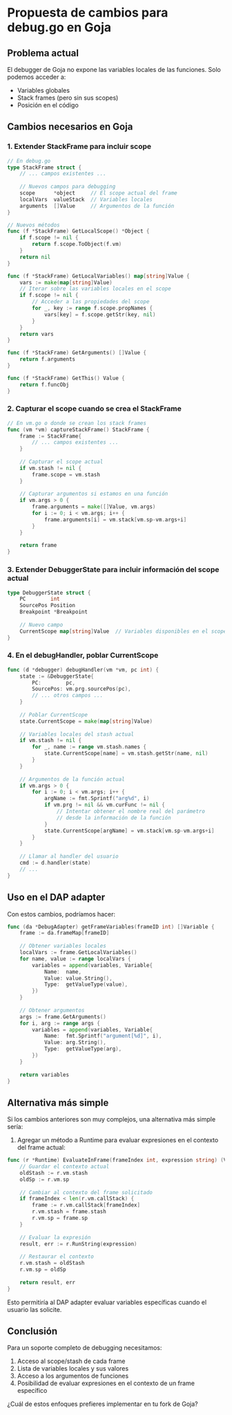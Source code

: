 # Propuesta de cambios para debug.go en Goja

## Problema actual

El debugger de Goja no expone las variables locales de las funciones. Solo podemos acceder a:
- Variables globales
- Stack frames (pero sin sus scopes)
- Posición en el código

## Cambios necesarios en Goja

### 1. Extender StackFrame para incluir scope

```go
// En debug.go
type StackFrame struct {
    // ... campos existentes ...
    
    // Nuevos campos para debugging
    scope      *object     // El scope actual del frame
    localVars  valueStack  // Variables locales
    arguments  []Value     // Argumentos de la función
}

// Nuevos métodos
func (f *StackFrame) GetLocalScope() *Object {
    if f.scope != nil {
        return f.scope.ToObject(f.vm)
    }
    return nil
}

func (f *StackFrame) GetLocalVariables() map[string]Value {
    vars := make(map[string]Value)
    // Iterar sobre las variables locales en el scope
    if f.scope != nil {
        // Acceder a las propiedades del scope
        for _, key := range f.scope.propNames {
            vars[key] = f.scope.getStr(key, nil)
        }
    }
    return vars
}

func (f *StackFrame) GetArguments() []Value {
    return f.arguments
}

func (f *StackFrame) GetThis() Value {
    return f.funcObj
}
```

### 2. Capturar el scope cuando se crea el StackFrame

```go
// En vm.go o donde se crean los stack frames
func (vm *vm) captureStackFrame() StackFrame {
    frame := StackFrame{
        // ... campos existentes ...
    }
    
    // Capturar el scope actual
    if vm.stash != nil {
        frame.scope = vm.stash
    }
    
    // Capturar argumentos si estamos en una función
    if vm.args > 0 {
        frame.arguments = make([]Value, vm.args)
        for i := 0; i < vm.args; i++ {
            frame.arguments[i] = vm.stack[vm.sp-vm.args+i]
        }
    }
    
    return frame
}
```

### 3. Extender DebuggerState para incluir información del scope actual

```go
type DebuggerState struct {
    PC        int
    SourcePos Position
    Breakpoint *Breakpoint
    
    // Nuevo campo
    CurrentScope map[string]Value  // Variables disponibles en el scope actual
}
```

### 4. En el debugHandler, poblar CurrentScope

```go
func (d *debugger) debugHandler(vm *vm, pc int) {
    state := &DebuggerState{
        PC:        pc,
        SourcePos: vm.prg.sourcePos(pc),
        // ... otros campos ...
    }
    
    // Poblar CurrentScope
    state.CurrentScope = make(map[string]Value)
    
    // Variables locales del stash actual
    if vm.stash != nil {
        for _, name := range vm.stash.names {
            state.CurrentScope[name] = vm.stash.getStr(name, nil)
        }
    }
    
    // Argumentos de la función actual
    if vm.args > 0 {
        for i := 0; i < vm.args; i++ {
            argName := fmt.Sprintf("arg%d", i)
            if vm.prg != nil && vm.curFunc != nil {
                // Intentar obtener el nombre real del parámetro
                // desde la información de la función
            }
            state.CurrentScope[argName] = vm.stack[vm.sp-vm.args+i]
        }
    }
    
    // Llamar al handler del usuario
    cmd := d.handler(state)
    // ...
}
```

## Uso en el DAP adapter

Con estos cambios, podríamos hacer:

```go
func (da *DebugAdapter) getFrameVariables(frameID int) []Variable {
    frame := da.frameMap[frameID]
    
    // Obtener variables locales
    localVars := frame.GetLocalVariables()
    for name, value := range localVars {
        variables = append(variables, Variable{
            Name:  name,
            Value: value.String(),
            Type:  getValueType(value),
        })
    }
    
    // Obtener argumentos
    args := frame.GetArguments()
    for i, arg := range args {
        variables = append(variables, Variable{
            Name:  fmt.Sprintf("argument[%d]", i),
            Value: arg.String(),
            Type:  getValueType(arg),
        })
    }
    
    return variables
}
```

## Alternativa más simple

Si los cambios anteriores son muy complejos, una alternativa más simple sería:

1. Agregar un método a Runtime para evaluar expresiones en el contexto del frame actual:

```go
func (r *Runtime) EvaluateInFrame(frameIndex int, expression string) (Value, error) {
    // Guardar el contexto actual
    oldStash := r.vm.stash
    oldSp := r.vm.sp
    
    // Cambiar al contexto del frame solicitado
    if frameIndex < len(r.vm.callStack) {
        frame := r.vm.callStack[frameIndex]
        r.vm.stash = frame.stash
        r.vm.sp = frame.sp
    }
    
    // Evaluar la expresión
    result, err := r.RunString(expression)
    
    // Restaurar el contexto
    r.vm.stash = oldStash
    r.vm.sp = oldSp
    
    return result, err
}
```

Esto permitiría al DAP adapter evaluar variables específicas cuando el usuario las solicite.

## Conclusión

Para un soporte completo de debugging necesitamos:
1. Acceso al scope/stash de cada frame
2. Lista de variables locales y sus valores
3. Acceso a los argumentos de funciones
4. Posibilidad de evaluar expresiones en el contexto de un frame específico

¿Cuál de estos enfoques prefieres implementar en tu fork de Goja?
